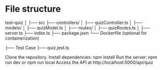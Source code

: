 
# File structure 
test-quiz
│
├── src 
      ├── controllers/
      │   ├── quizController.ts
      │
      ├── models/
      │   ├── quizModel.ts
      │
      ├── routes/
      │   ├── quizRoutes.ts
      │
      ├── server.ts
      ├── index.ts
      ├── package.json
      └── Dockerfile (optional for containerization)

├── Test Case
      ├── quiz.jest.ts



Clone the repository.
Install dependencies: npm install
Run the server: npm run dev or npm run local
Access the API at http://localhost:5000/api/quiz

